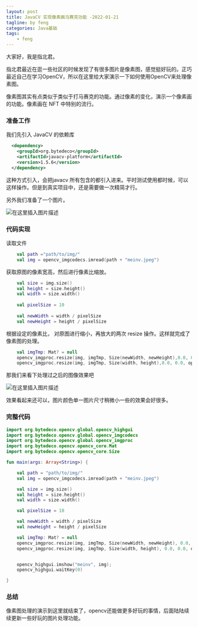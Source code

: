 ```yaml
---
layout: post
title: JavaCV 实现像素画马赛克功能 -2022-01-21
tagline: by feng
categories: Java基础
tags: 
    - feng
---
```


大家好，我是指北君。

指北君最近在逛一些社区的时候发现了有很多图片是像素图，感觉挺好玩的。正巧最近自己在学习OpenCV，所以在这里给大家演示一下如何使用OpenCV来处理像素图。

像素图其实有点类似于类似于打马赛克的功能。通过像素的变化，演示一个像素画的功能。像素画在 NFT 中特别的流行。

<!--more-->

### 准备工作

我们先引入 JavaCV 的依赖库 

```xml
  <dependency>
    <groupId>org.bytedeco</groupId>
    <artifactId>javacv-platform</artifactId>
    <version>1.5.6</version>
  </dependency>
```

这种方式引入，会把javacv 所有包含的都引入进来。平时测试使用都时候，可以这样操作。但是到真实项目中，还是需要做一次精简才行。

另外我们准备了一个图片。

![在这里插入图片描述](https://img-blog.csdnimg.cn/9b1a025e1d3f4853b5babda16ac19b6a.png)

### 代码实现

读取文件

```kotlin
    val path ="path/to/img/"
    val img = opencv_imgcodecs.imread(path + "meinv.jpeg")
```

获取原图的像素宽高，然后进行像素比缩放。

```kotlin
    val size = img.size()
    val height = size.height()
    val width = size.width()
    
    val pixelSize = 10
    
    val newWidth = width / pixelSize
    val newHeight = height / pixelSize
```

根据设定的像素比， 对原图进行缩小，再放大的两次 resize 操作。这样就完成了像素图的处理。

```kotlin
    val imgTmp: Mat? = null
    opencv_imgproc.resize(img, imgTmp, Size(newWidth, newHeight),0.0, 0.0, opencv_imgproc.INTER_NEAREST)
    opencv_imgproc.resize(img, imgTmp, Size(width, height),0.0, 0.0, opencv_imgproc.INTER_NEAREST)
```

那我们来看下处理过之后的图像效果吧

![在这里插入图片描述](https://img-blog.csdnimg.cn/109886008ada404e892141373ace2bf3.png)

效果看起来还可以，图片颜色单一图片尺寸稍微小一些的效果会好很多。

### 完整代码

```kotlin
import org.bytedeco.opencv.global.opencv_highgui
import org.bytedeco.opencv.global.opencv_imgcodecs
import org.bytedeco.opencv.global.opencv_imgproc
import org.bytedeco.opencv.opencv_core.Mat
import org.bytedeco.opencv.opencv_core.Size

fun main(args: Array<String>) {

    val path = "path/to/img/"
    val img = opencv_imgcodecs.imread(path + "meinv.jpeg")

    val size = img.size()
    val height = size.height()
    val width = size.width()

    val pixelSize = 10

    val newWidth = width / pixelSize
    val newHeight = height / pixelSize

    val imgTmp: Mat? = null
    opencv_imgproc.resize(img, imgTmp, Size(newWidth, newHeight), 0.0, 0.0, opencv_imgproc.INTER_NEAREST)
    opencv_imgproc.resize(img, imgTmp, Size(width, height), 0.0, 0.0, opencv_imgproc.INTER_NEAREST)


    opencv_highgui.imshow("meinv", img);
    opencv_highgui.waitKey(0)

}
```

### 总结

像素图处理的演示到这里就结束了，opencv还能做更多好玩的事情，后面陆陆续续更新一些好玩的图片处理功能。
